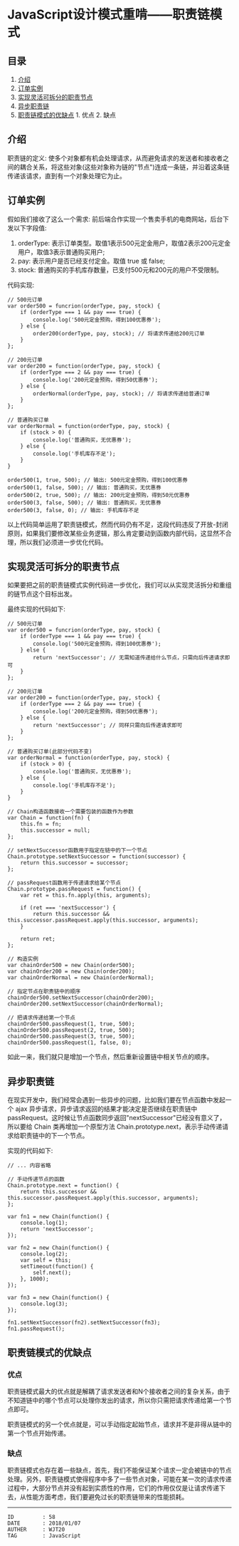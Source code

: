 
# JavaScript设计模式重啃——职责链模式 #

## 目录 ##

1. [介绍](#href1)
2. [订单实例](#href2)
3. [实现灵活可拆分的职责节点](#href3)
4. [异步职责链](#href4)
5. [职责链模式的优缺点](#href5)
 [](#href6)   1. 优点
 [](#href7)   2. 缺点

## <a name="href1">介绍</a> ##

职责链的定义: 使多个对象都有机会处理请求，从而避免请求的发送者和接收者之间的耦合关系，将这些对象(这些对象称为链的"节点")连成一条链，并沿着这条链传递该请求，直到有一个对象处理它为止。

## <a name="href2">订单实例</a> ##

假如我们接收了这么一个需求: 前后端合作实现一个售卖手机的电商网站，后台下发以下字段值:

1. orderType: 表示订单类型。取值1表示500元定金用户，取值2表示200元定金用户，取值3表示普通购买用户;
2. pay: 表示用户是否已经支付定金。取值 true 或 false;
3. stock: 普通购买的手机库存数量，已支付500元和200元的用户不受限制。

代码实现:

```
// 500元订单
var order500 = funcrion(orderType, pay, stock) {
    if (orderType === 1 && pay === true) {
        console.log('500元定金预购，得到100优惠券');
    } else {
        order200(orderType, pay, stock); // 将请求传递给200元订单
    }
};

// 200元订单
var order200 = function(orderType, pay, stock) {
    if (orderType === 2 && pay === true) {
        console.log('200元定金预购，得到50优惠券');
    } else {
        orderNormal(orderType, pay, stock); // 将请求传递给普通订单
    }
};

// 普通购买订单
var orderNormal = function(orderType, pay, stock) {
    if (stock > 0) {
        console.log('普通购买，无优惠券');
    } else {
        console.log('手机库存不足');
    }
}

order500(1, true, 500); // 输出: 500元定金预购，得到100优惠券
order500(1, false, 500); // 输出: 普通购买，无优惠券
order500(2, true, 500); // 输出: 200元定金预购，得到50元优惠券
order500(3, false, 500); // 输出: 普通购买，无优惠券
order500(3, false, 0); // 输出: 手机库存不足
```

以上代码简单运用了职责链模式，然而代码仍有不足，这段代码违反了开放-封闭原则，如果我们要修改某些业务逻辑，那么肯定要动到函数内部代码，这显然不合理，所以我们必须进一步优化代码。

## <a name="href3">实现灵活可拆分的职责节点</a> ##

如果要把之前的职责链模式实例代码进一步优化，我们可以从实现灵活拆分和重组的链节点这个目标出发。

最终实现的代码如下:

```
// 500元订单
var order500 = funcrion(orderType, pay, stock) {
    if (orderType === 1 && pay === true) {
        console.log('500元定金预购，得到100优惠券');
    } else {
        return 'nextSuccessor'; // 无需知道传递给什么节点，只需向后传递请求即可
    }
};

// 200元订单
var order200 = function(orderType, pay, stock) {
    if (orderType === 2 && pay === true) {
        console.log('200元定金预购，得到50优惠券');
    } else {
        return 'nextSuccessor'; // 同样只需向后传递请求即可
    }
};

// 普通购买订单(此部分代码不变)
var orderNormal = function(orderType, pay, stock) {
    if (stock > 0) {
        console.log('普通购买，无优惠券');
    } else {
        console.log('手机库存不足');
    }
}

// Chain构造函数接收一个需要包装的函数作为参数
var Chain = function(fn) {
    this.fn = fn;
    this.successor = null;
};

// setNextSuccessor函数用于指定在链中的下一个节点
Chain.prototype.setNextSuccessor = function(successor) {
    return this.successor = successor;
};

// passRequest函数用于传递请求给某个节点
Chain.prototype.passRequest = function() {
    var ret = this.fn.apply(this, arguments);

    if (ret === 'nextSuccessor') {
        return this.successor && this.successor.passRequest.apply(this.successor, arguments);
    }

    return ret;
};

// 构造实例
var chainOrder500 = new Chain(order500);
var chainOrder200 = new Chain(order200);
var chainOrderNormal = new Chain(orderNormal);

// 指定节点在职责链中的顺序
chainOrder500.setNextSuccessor(chainOrder200);
chainOrder200.setNextSuccessor(chainOrderNormal);

// 把请求传递给第一个节点
chainOrder500.passRequest(1, true, 500);
chainOrder500.passRequest(2, true, 500);
chainOrder500.passRequest(3, true, 500);
chainOrder500.passRequest(1, false, 0);
```

如此一来，我们就只是增加一个节点，然后重新设置链中相关节点的顺序。

## <a name="href4">异步职责链</a> ##

在现实开发中，我们经常会遇到一些异步的问题，比如我们要在节点函数中发起一个 ajax 异步请求，异步请求返回的结果才能决定是否继续在职责链中 passRequest。这时候让节点函数同步返回"nextSuccessor"已经没有意义了，所以要给 Chain 类再增加一个原型方法 Chain.prototype.next，表示手动传递请求给职责链中的下一个节点。

实现的代码如下:

```
// ... 内容省略

// 手动传递节点的函数
Chain.prototype.next = function() {
    return this.successor && this.successor.passRequest.apply(this.successor, arguments);
};

var fn1 = new Chain(function() {
    console.log(1);
    return 'nextSuccessor';
});

var fn2 = new Chain(function() {
    console.log(2);
    var self = this;
    setTimeout(function() {
        self.next();
    }, 1000);
});

var fn3 = new Chain(function() {
    console.log(3);
});

fn1.setNextSuccessor(fn2).setNextSuccessor(fn3);
fn1.passRequest();
```

## <a name="href5">职责链模式的优缺点</a> ##

### <a name="href5-1">优点</a> ###

职责链模式最大的优点就是解耦了请求发送者和N个接收者之间的复杂关系，由于不知道链中的哪个节点可以处理你发出的请求，所以你只需把请求传递给第一个节点即可。

职责链模式的另一个优点就是，可以手动指定起始节点，请求并不是非得从链中的第一个节点开始传递。

### <a name="href5-2">缺点</a> ###

职责链模式也存在着一些缺点，首先，我们不能保证某个请求一定会被链中的节点处理。另外，职责链模式使得程序中多了一些节点对象，可能在某一次的请求传递过程中，大部分节点并没有起到实质性的作用，它们的作用仅仅是让请求传递下去，从性能方面考虑，我们要避免过长的职责链带来的性能损耗。

---

```
ID         : 58
DATE       : 2018/01/07
AUTHER     : WJT20
TAG        : JavaScript
```
